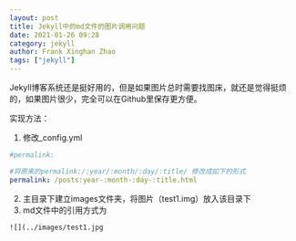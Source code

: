 ```yaml
---
layout: post
title: Jekyll中的md文件的图片调用问题 
date: 2021-01-26 09:28
category: jekyll
author: Frank Xinghan Zhao 
tags: ["jekyll"]
---
```


Jekyll博客系统还是挺好用的，但是如果图片总时需要找图床，就还是觉得挺烦的，如果图片很少，完全可以在Github里保存更方便。

实现方法：

1. 修改_config.yml

````yml
#permalink:

#将原来的permalink:/:year/:month/:day/:title/ 修改成如下的形式
permalink: /posts:year-:month-:day-:title.html
````

2. 主目录下建立images文件夹，将图片（test1.img）放入该目录下
3. md文件中的引用方式为

````markdown
![](../images/test1.jpg
````